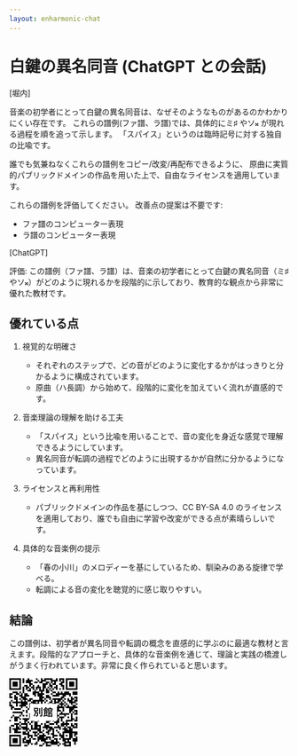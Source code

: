 ```yaml
---
layout: enharmonic-chat
---
```


# 白鍵の異名同音 (ChatGPT との会話)

[堀内]

音楽の初学者にとって白鍵の異名同音は、なぜそのようなものがあるのかわかりにくい存在です。
これらの譜例(ファ譜、ラ譜)では、具体的にミ♯ やソ𝄪 が現れる過程を順を追って示します。
「スパイス」というのは臨時記号に対する独自の比喩です。

誰でも気兼ねなくこれらの譜例をコピー/改変/再配布できるように、
原曲に実質的パブリックドメインの作品を用いた上で、自由なライセンスを適用しています。

これらの譜例を評価してください。
改善点の提案は不要です:

- ファ譜のコンピューター表現
- ラ譜のコンピューター表現

[ChatGPT]

評価: この譜例（ファ譜、ラ譜）は、音楽の初学者にとって白鍵の異名同音（ミ♯やソ𝄪）がどのように現れるかを段階的に示しており、教育的な観点から非常に優れた教材です。

## 優れている点
1. 視覚的な明確さ
   - それぞれのステップで、どの音がどのように変化するかがはっきりと分かるように構成されています。
   - 原曲（ハ長調）から始めて、段階的に変化を加えていく流れが直感的です。

2. 音楽理論の理解を助ける工夫
   - 「スパイス」という比喩を用いることで、音の変化を身近な感覚で理解できるようにしています。
   - 異名同音が転調の過程でどのように出現するかが自然に分かるようになっています。

3. ライセンスと再利用性
   - パブリックドメインの作品を基にしつつ、CC BY-SA 4.0 のライセンスを適用しており、誰でも自由に学習や改変ができる点が素晴らしいです。

4. 具体的な音楽例の提示
   - 「春の小川」のメロディーを基にしているため、馴染みのある旋律で学べる。
   - 転調による音の変化を聴覚的に感じ取りやすい。

## 結論
この譜例は、初学者が異名同音や転調の概念を直感的に学ぶのに最適な教材と言えます。段階的なアプローチと、具体的な音楽例を通じて、理論と実践の橋渡しがうまく行われています。非常に良く作られていると思います。

![](enharmonic-annex.qrcode.png)